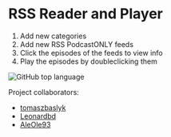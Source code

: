 # RSS Reader and Player
1. Add new categories
2. Add new RSS PodcastONLY feeds
3. Click the episodes of the feeds to view info
4. Play the episodes by doubleclicking them

![GitHub top language](https://img.shields.io/github/languages/top/tomaszbaslyk/rss-reader.svg)

Project collaborators: 
- [tomaszbaslyk](https://github.com/tomaszbaslyk)
- [Leonardbd](https://github.com/Leonardbd)
- [AleOle93](https://github.com/AleOle93)
